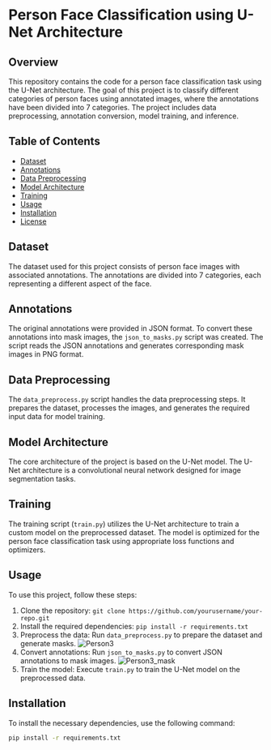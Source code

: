 # Person Face Classification using U-Net Architecture

## Overview

This repository contains the code for a person face classification task using the U-Net architecture. The goal of this project is to classify different categories of person faces using annotated images, where the annotations have been divided into 7 categories. The project includes data preprocessing, annotation conversion, model training, and inference.

## Table of Contents

- [Dataset](#dataset)
- [Annotations](#annotations)
- [Data Preprocessing](#data-preprocessing)
- [Model Architecture](#model-architecture)
- [Training](#training)
- [Usage](#usage)
- [Installation](#installation)
- [License](#license)

## Dataset

The dataset used for this project consists of person face images with associated annotations. The annotations are divided into 7 categories, each representing a different aspect of the face.

## Annotations

The original annotations were provided in JSON format. To convert these annotations into mask images, the `json_to_masks.py` script was created. The script reads the JSON annotations and generates corresponding mask images in PNG format.

## Data Preprocessing

The `data_preprocess.py` script handles the data preprocessing steps. It prepares the dataset, processes the images, and generates the required input data for model training.

## Model Architecture

The core architecture of the project is based on the U-Net model. The U-Net architecture is a convolutional neural network designed for image segmentation tasks.

## Training

The training script (`train.py`) utilizes the U-Net architecture to train a custom model on the preprocessed dataset. The model is optimized for the person face classification task using appropriate loss functions and optimizers.

## Usage

To use this project, follow these steps:

1. Clone the repository: `git clone https://github.com/yourusername/your-repo.git`
2. Install the required dependencies: `pip install -r requirements.txt`
3. Preprocess the data: Run `data_preprocess.py` to prepare the dataset and generate masks.
  ![Person3](https://github.com/a-r-p-i-t/U-Net/assets/99071325/fab3f5c3-e132-43bd-87d1-8865ba5702d2)
4. Convert annotations: Run `json_to_masks.py` to convert JSON annotations to mask images.
  ![Person3_mask](https://github.com/a-r-p-i-t/U-Net/assets/99071325/7a8e65ac-eb72-48fa-856f-d64094100cef)
5. Train the model: Execute `train.py` to train the U-Net model on the preprocessed data.

## Installation

To install the necessary dependencies, use the following command:

```bash
pip install -r requirements.txt
